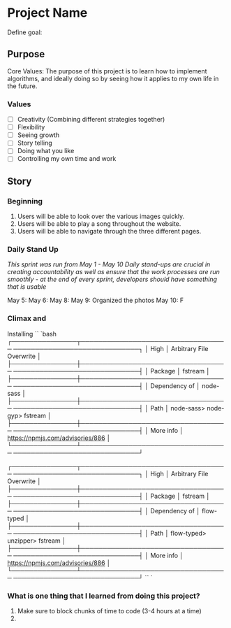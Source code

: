 # Project Name 
Define goal: 

## Purpose 
Core Values: 
The purpose of this project is to learn how to implement algorithms, and ideally doing so by seeing how it applies to my own life in the future. 
### Values 
- [ ] Creativity (Combining different strategies together)  
- [ ] Flexibility
- [ ] Seeing growth 
- [ ] Story telling 
- [ ] Doing what you like 
- [ ] Controlling my own time and work 

## Story 
### Beginning
1. Users will be able to look over the various images quickly. 
2. Users will be able to play a song throughout the website. 
3. Users will be able to navigate through the three different pages. 

### Daily Stand Up 
*This sprint was run from May 1 - May 10*
*Daily stand-ups are crucial in creating accountability as well as ensure that the work processes are run smoothly - at the end of every sprint, developers should have something that is usable* 

May 5: 
May 6: 
May 8: 
May 9: Organized the photos
May 10: F

### Climax and 
Installing 
`` `bash
┌───────────────┬────────────────────────────────── ─────────────────────────────┐
│ High │ Arbitrary File Overwrite │
├───────────────┼────────────────────────────────── ─────────────────────────────┤
│ Package │ fstream │
├───────────────┼────────────────────────────────── ─────────────────────────────┤
│ Dependency of │ node-sass │
├───────────────┼────────────────────────────────── ─────────────────────────────┤
│ Path │ node-sass> node-gyp> fstream │
├───────────────┼────────────────────────────────── ─────────────────────────────┤
│ More info │ https://npmjs.com/advisories/886 │
└───────────────┴────────────────────────────────── ─────────────────────────────┘


┌───────────────┬────────────────────────────────── ─────────────────────────────┐
│ High │ Arbitrary File Overwrite │
├───────────────┼────────────────────────────────── ─────────────────────────────┤
│ Package │ fstream │
├───────────────┼────────────────────────────────── ─────────────────────────────┤
│ Dependency of │ flow-typed │
├───────────────┼────────────────────────────────── ─────────────────────────────┤
│ Path │ flow-typed> unzipper> fstream │
├───────────────┼────────────────────────────────── ─────────────────────────────┤
│ More info │ https://npmjs.com/advisories/886 │
└───────────────┴────────────────────────────────── ─────────────────────────────┘
`` `

### What is one thing that I learned from doing this project? 
1. Make sure to block chunks of time to code (3-4 hours at a time) 
2. 